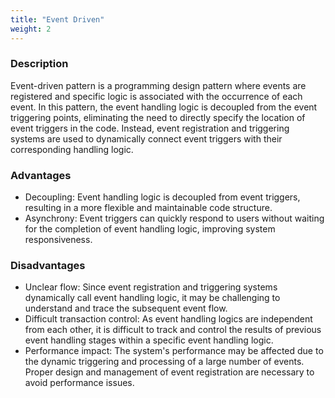 ```yaml
---
title: "Event Driven"
weight: 2
---
```


### **Description**

Event-driven pattern is a programming design pattern where events are registered and specific logic is associated with the occurrence of each event. In this pattern, the event handling logic is decoupled from the event triggering points, eliminating the need to directly specify the location of event triggers in the code. Instead, event registration and triggering systems are used to dynamically connect event triggers with their corresponding handling logic.

### **Advantages**

- Decoupling: Event handling logic is decoupled from event triggers, resulting in a more flexible and maintainable code structure.
- Asynchrony: Event triggers can quickly respond to users without waiting for the completion of event handling logic, improving system responsiveness.

### **Disadvantages**

- Unclear flow: Since event registration and triggering systems dynamically call event handling logic, it may be challenging to understand and trace the subsequent event flow.
- Difficult transaction control: As event handling logics are independent from each other, it is difficult to track and control the results of previous event handling stages within a specific event handling logic.
- Performance impact: The system's performance may be affected due to the dynamic triggering and processing of a large number of events. Proper design and management of event registration are necessary to avoid performance issues.